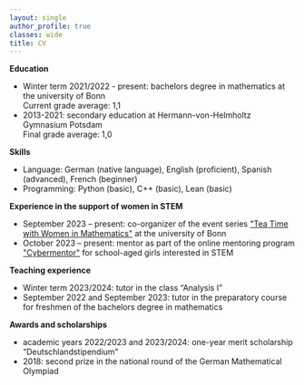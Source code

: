 ```yaml
---
layout: single
author_profile: true
classes: wide
title: CV
---
```


**Education**
- Winter term 2021/2022 - present: bachelors degree in mathematics at the university of Bonn  
    Current grade average: 1,1
- 2013-2021: secondary education at Hermann-von-Helmholtz Gymnasium Potsdam  
    Final grade average: 1,0 


**Skills**
- Language: German (native language), English (proficient), Spanish (advanced), French (beginner)
- Programming: Python (basic), C++ (basic), Lean (basic)


**Experience in the support of women in STEM**
- September 2023 – present: co-organizer of the event series ["Tea Time with Women in Mathematics"](https://www.mathematics.uni-bonn.de/hcm/community/tea-time-with-women-in-mathematics) at the university of Bonn
- October 2023 – present: mentor as part of the online mentoring program ["Cybermentor"](https://www.cybermentorin.de/index.php/en/) for school-aged girls interested in STEM


**Teaching experience**
- Winter term 2023/2024: tutor in the class “Analysis I”
- September 2022 and September 2023: tutor in the preparatory course for freshmen of the bachelors degree in mathematics


**Awards and scholarships**
- academic years 2022/2023 and 2023/2024: one-year merit scholarship “Deutschlandstipendium"
- 2018: second prize in the national round of the German Mathematical Olympiad